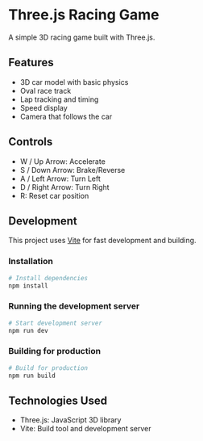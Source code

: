 # Three.js Racing Game

A simple 3D racing game built with Three.js.

## Features

- 3D car model with basic physics
- Oval race track
- Lap tracking and timing
- Speed display
- Camera that follows the car

## Controls

- W / Up Arrow: Accelerate
- S / Down Arrow: Brake/Reverse
- A / Left Arrow: Turn Left
- D / Right Arrow: Turn Right
- R: Reset car position

## Development

This project uses [Vite](https://vitejs.dev/) for fast development and building.

### Installation

```bash
# Install dependencies
npm install
```

### Running the development server

```bash
# Start development server
npm run dev
```

### Building for production

```bash
# Build for production
npm run build
```

## Technologies Used

- Three.js: JavaScript 3D library
- Vite: Build tool and development server 